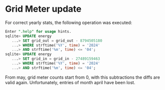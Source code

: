 # Grid Meter update
For correct yearly stats, the following operation was executed:
```sql
Enter ".help" for usage hints.
sqlite> UPDATE energy
   ...> SET grid_out = grid_out - 8794505180
   ...> WHERE strftime('%Y', time) = '2024'
   ...> AND strftime('%m', time) <= '04';
sqlite> UPDATE energy
   ...> SET grid_in = grid_in - 27489159463
   ...> WHERE strftime('%Y', time) = '2024'
   ...> AND strftime('%m', time) <= '04';
```
From  may, grid meter counts start from 0, with this subtractions the diffs are valid again.
Unfortunately, entries of month april have been lost.
